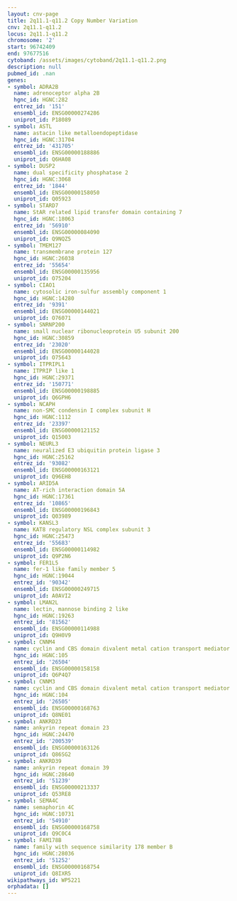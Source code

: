 ```yaml
---
layout: cnv-page
title: 2q11.1-q11.2 Copy Number Variation
cnv: 2q11.1-q11.2
locus: 2q11.1-q11.2
chromosome: '2'
start: 96742409
end: 97677516
cytoband: /assets/images/cytoband/2q11.1-q11.2.png
description: null
pubmed_id: .nan
genes:
- symbol: ADRA2B
  name: adrenoceptor alpha 2B
  hgnc_id: HGNC:282
  entrez_id: '151'
  ensembl_id: ENSG00000274286
  uniprot_id: P18089
- symbol: ASTL
  name: astacin like metalloendopeptidase
  hgnc_id: HGNC:31704
  entrez_id: '431705'
  ensembl_id: ENSG00000188886
  uniprot_id: Q6HA08
- symbol: DUSP2
  name: dual specificity phosphatase 2
  hgnc_id: HGNC:3068
  entrez_id: '1844'
  ensembl_id: ENSG00000158050
  uniprot_id: Q05923
- symbol: STARD7
  name: StAR related lipid transfer domain containing 7
  hgnc_id: HGNC:18063
  entrez_id: '56910'
  ensembl_id: ENSG00000084090
  uniprot_id: Q9NQZ5
- symbol: TMEM127
  name: transmembrane protein 127
  hgnc_id: HGNC:26038
  entrez_id: '55654'
  ensembl_id: ENSG00000135956
  uniprot_id: O75204
- symbol: CIAO1
  name: cytosolic iron-sulfur assembly component 1
  hgnc_id: HGNC:14280
  entrez_id: '9391'
  ensembl_id: ENSG00000144021
  uniprot_id: O76071
- symbol: SNRNP200
  name: small nuclear ribonucleoprotein U5 subunit 200
  hgnc_id: HGNC:30859
  entrez_id: '23020'
  ensembl_id: ENSG00000144028
  uniprot_id: O75643
- symbol: ITPRIPL1
  name: ITPRIP like 1
  hgnc_id: HGNC:29371
  entrez_id: '150771'
  ensembl_id: ENSG00000198885
  uniprot_id: Q6GPH6
- symbol: NCAPH
  name: non-SMC condensin I complex subunit H
  hgnc_id: HGNC:1112
  entrez_id: '23397'
  ensembl_id: ENSG00000121152
  uniprot_id: Q15003
- symbol: NEURL3
  name: neuralized E3 ubiquitin protein ligase 3
  hgnc_id: HGNC:25162
  entrez_id: '93082'
  ensembl_id: ENSG00000163121
  uniprot_id: Q96EH8
- symbol: ARID5A
  name: AT-rich interaction domain 5A
  hgnc_id: HGNC:17361
  entrez_id: '10865'
  ensembl_id: ENSG00000196843
  uniprot_id: Q03989
- symbol: KANSL3
  name: KAT8 regulatory NSL complex subunit 3
  hgnc_id: HGNC:25473
  entrez_id: '55683'
  ensembl_id: ENSG00000114982
  uniprot_id: Q9P2N6
- symbol: FER1L5
  name: fer-1 like family member 5
  hgnc_id: HGNC:19044
  entrez_id: '90342'
  ensembl_id: ENSG00000249715
  uniprot_id: A0AVI2
- symbol: LMAN2L
  name: lectin, mannose binding 2 like
  hgnc_id: HGNC:19263
  entrez_id: '81562'
  ensembl_id: ENSG00000114988
  uniprot_id: Q9H0V9
- symbol: CNNM4
  name: cyclin and CBS domain divalent metal cation transport mediator 4
  hgnc_id: HGNC:105
  entrez_id: '26504'
  ensembl_id: ENSG00000158158
  uniprot_id: Q6P4Q7
- symbol: CNNM3
  name: cyclin and CBS domain divalent metal cation transport mediator 3
  hgnc_id: HGNC:104
  entrez_id: '26505'
  ensembl_id: ENSG00000168763
  uniprot_id: Q8NE01
- symbol: ANKRD23
  name: ankyrin repeat domain 23
  hgnc_id: HGNC:24470
  entrez_id: '200539'
  ensembl_id: ENSG00000163126
  uniprot_id: Q86SG2
- symbol: ANKRD39
  name: ankyrin repeat domain 39
  hgnc_id: HGNC:28640
  entrez_id: '51239'
  ensembl_id: ENSG00000213337
  uniprot_id: Q53RE8
- symbol: SEMA4C
  name: semaphorin 4C
  hgnc_id: HGNC:10731
  entrez_id: '54910'
  ensembl_id: ENSG00000168758
  uniprot_id: Q9C0C4
- symbol: FAM178B
  name: family with sequence similarity 178 member B
  hgnc_id: HGNC:28036
  entrez_id: '51252'
  ensembl_id: ENSG00000168754
  uniprot_id: Q8IXR5
wikipathways_id: WP5221
orphadata: []
---
```

